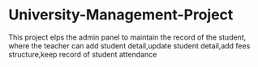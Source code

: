 # University-Management-Project

This project elps the admin panel to maintain the record of the student, where the teacher can add student detail,update student detail,add fees structure,keep record of student attendance
